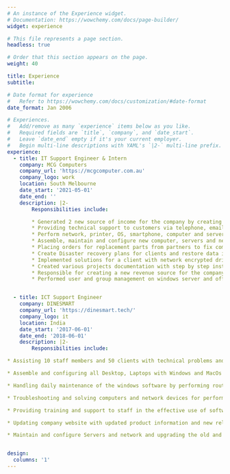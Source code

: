 ```yaml
---
# An instance of the Experience widget.
# Documentation: https://wowchemy.com/docs/page-builder/
widget: experience

# This file represents a page section.
headless: true

# Order that this section appears on the page.
weight: 40

title: Experience
subtitle:

# Date format for experience
#   Refer to https://wowchemy.com/docs/customization/#date-format
date_format: Jan 2006

# Experiences.
#   Add/remove as many `experience` items below as you like.
#   Required fields are `title`, `company`, and `date_start`.
#   Leave `date_end` empty if it's your current employer.
#   Begin multi-line descriptions with YAML's `|2-` multi-line prefix.
experience:
  - title: IT Support Engineer & Intern
    company: MCG Computers
    company_url: 'https://mcgcomputer.com.au'
    company_logo: work
    location: South Melbourne
    date_start: '2021-05-01'
    date_end: ''
    description: |2-
        Responsibilities include:

        * Generated 2 new source of income for the company by creating services likes Password manager and Vulnerability assessment services to sell it to clients.
        * Providing technical support to customers via telephone, email, RDP, personal assistant and through ZOHO Desk ticketing system.
        * Perform network, printer, OS, smartphone, computer and server hardware troubleshooting.
        * Assemble, maintain and configure new computer, servers and network and upgrading the old and required hardware based on clients requirements.
        * Placing orders for replacement parts from partners to fix computers and servers.
        * Create Disaster recovery plans for clients and restore data in the event of ransomware attacks.
        * Implemented solutions for a client with network encrypted drive sharing via window server and Veracrypt for secure local storage and access between specific users.
        * Created various projects documentation with step by step instructions on how to setup and solve common problems for various solutions provided by the company.
        * Responsible for creating a new revenue source for the company by creating  and providing a new services such as password management tools, vulnerability assessments to sell for clients.
        * Performed user and group management on windows server and office 365 for user on boarding for clients.


  - title: ICT Support Engineer
    company: DINESMART
    company_url: 'https://dinesmart.tech/'
    company_logo: it
    location: India
    date_start: '2017-06-01'
    date_end: '2018-06-01'
    description: |2-
        Responsibilities include:

* Assisting 10 staff members and 50 clients with technical problems and support services which included providing solutions for remote desktop access issues, password resets, Licensing issues, hardware upgrades for slow systems.

* Assemble and configuring all Desktop, Laptops with Windows and MacOs and mobile devices for testing and deployment.

* Handling daily maintenance of the windows software by performing routine scans using Malwarebytes, Hitman pro, Cloud storage backups, PC hardware and networking hardware in the office environment.

* Troubleshooting and solving computers and network devices for performance issue and log the faults and operational reports in excel and using Group policy modelling wizard for windows-based problems.

* Providing training and support to staff in the effective use of software applications and practising safe security measures while viewing emails and using USB drives.

* Updating company website with updated product information and new releases and maintaining website hosting using cPanel.

* Maintain and configure Servers and network and upgrading the old and required hardware based on company requirements.


design:
  columns: '1'
---
```

